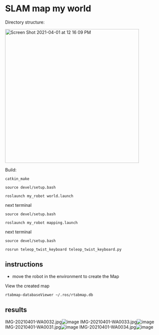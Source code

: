 # SLAM map my world

Directory structure:

<img width="436" alt="Screen Shot 2021-04-01 at 12 16 09 PM" src="https://user-images.githubusercontent.com/16000838/113264513-1a842a00-92e4-11eb-819d-a0a98d745a0d.png">


Build:
```
catkin_make

source devel/setup.bash

roslaunch my_robot world.launch
```

next terminal
```
source devel/setup.bash

roslaunch my_robot mapping.launch
```

next terminal
```
source devel/setup.bash

rosrun teleop_twist_keyboard teleop_twist_keyboard.py
```

## instructions
- move the robot in the environment to create the Map

View the created map

```
rtabmap-databaseViewer ~/.ros/rtabmap.db
```

## results

IMG-20210401-WA0032.jpg![image](https://user-images.githubusercontent.com/16000838/113263432-d2b0d300-92e2-11eb-9b52-36f7f013593d.png)
IMG-20210401-WA0033.jpg![image](https://user-images.githubusercontent.com/16000838/113263471-de9c9500-92e2-11eb-828e-eec4b5ca099e.png)
IMG-20210401-WA0031.jpg![image](https://user-images.githubusercontent.com/16000838/113263486-e3f9df80-92e2-11eb-8cb6-93fca22d0bcd.png)
IMG-20210401-WA0034.jpg![image](https://user-images.githubusercontent.com/16000838/113263491-e78d6680-92e2-11eb-8d7f-23dccb848d97.png)


